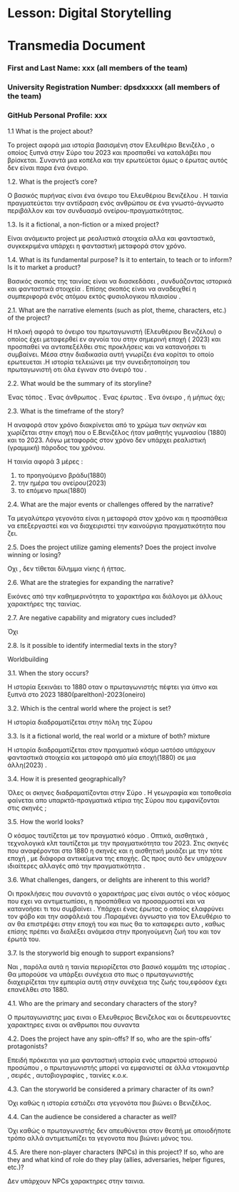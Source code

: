 # Lesson: Digital Storytelling
# Transmedia Document

### First and Last Name: xxx (all members of the team)
### University Registration Number: dpsdxxxxx (all members of the team)
### GitHub Personal Profile: xxx

1.1 What is the project about? 

Το project αφορά μια ιστορία βασισμένη στον Ελευθέριο Βενιζέλο , ο οποίος ξυπνά στην Σύρο του 2023 και προσπαθεί να καταλάβει που βρίσκεται. Συναντά μια κοπέλα και την ερωτεύεται όμως ο έρωτας αυτός δεν είναι παρα ένα όνειρο.

1.2. What is the project’s core?

Ο βασικός πυρήνας είναι ένα όνειρο του Ελευθέριου Βενιζέλου . Η ταινία πραγματεύεται την αντίδραση ενός ανθρώπου σε ένα γνωστό-άγνωστο περιβάλλον και τον συνδυασμό ονείρου-πραγματικότητας.

1.3. Is it a fictional, a non-fiction or a mixed project? 

Είναι ανάμεικτο project με ρεαλιστικά στοιχεία αλλα και φανταστικά, συγκεκριμένα υπάρχει η φανταστική μεταφορά στον χρόνο.

1.4. What is its fundamental purpose? Is it to entertain, to teach or to inform? Is it to market a product?

Βασικός σκοπός της ταινίας είναι να διασκεδάσει , συνδυάζοντας ιστορικά και φανταστικά στοιχεία . Επίσης σκοπός είναι να αναδειχθεί η συμπεριφορά ενός ατόμου εκτός φυσιολογικου πλαισίου .


2.1. What are the narrative elements (such as plot, theme, characters, etc.) of the project? 

Η πλοκή αφορά το όνειρο του πρωταγωνιστή (Ελευθέριου Βενιζέλου) ο οποίος έχει μεταφερθεί εν αγνοία του στην σημερινή εποχή ( 2023) και προσπαθεί να ανταπεξέλθει στις προκλήσεις και να κατανοήσει τι συμβαίνει. Μέσα στην διαδικασία αυτή γνωρίζει ένα κορίτσι το οποίο ερωτευεται .Η ιστορία τελειώνει με την συνειδητοποίηση του πρωταγωνιστή οτι όλα έγιναν στο όνειρό του .

2.2. What would be the summary of its storyline? 

Ένας τόπος . Ένας άνθρωπος . Ένας έρωτας . Ένα όνειρο , ή μήπως όχι; 


2.3. What is the timeframe of the story? 

Η αναφορά στον χρόνο διακρίνεται από το χρώμα των σκηνών και χωρίζεται στην εποχή που ο Ε.Βενιζέλος ήταν μαθητής γυμνασίου (1880)  και το 2023.
Λόγω μεταφοράς στον χρόνο δεν υπάρχει ρεαλιστική (γραμμική) πάροδος του χρόνου.

 Η ταινία αφορά 3 μέρες :

1. το προηγούμενο βράδυ(1880) 
2. την ημέρα του ονείρου(2023)
3. το επόμενο πρωι(1880)

2.4. What are the major events or challenges offered by the narrative? 

Τα μεγαλύτερα γεγονότα είναι η μεταφορά στον χρόνο και η προσπάθεια να επεξεργαστεί και να διαχειριστεί την καινούργια πραγματικότητα που ζει.

2.5. Does the project utilize gaming elements? Does the project involve winning or losing?

Οχι , δεν τίθεται δίλημμα νίκης ή ήττας.

 2.6. What are the strategies for expanding the narrative? 

Εικόνες από την καθημερινότητα το χαρακτήρα και διάλογοι με άλλους χαρακτήρες της ταινίας. 

2.7. Are negative capability and migratory cues included?

Όχι 

2.8. Is it possible to identify intermedial texts in the story?



Worldbuilding


3.1. When the story occurs? 

Η ιστορία ξεκινάει το 1880 οταν ο πρωταγωνιστής πέφτει για ύπνο και ξυπνά στο 2023
1880(parelthon)-2023(oneiro)

3.2. Which is the central world where the project is set?

Η ιστορία διαδραματίζεται στην πόλη της Σύρου

3.3. Is it a fictional world, the real world or a mixture of both? 
mixture

Η ιστορία διαδραματίζεται στον πραγματικό κόσμο ωστόσο υπάρχουν φανταστικά στοιχεία και μεταφορά από μία εποχή(1880) σε μια άλλη(2023) .

3.4. How it is presented geographically? 

Όλες οι σκηνες διαδραματίζονται στην Σύρο . Η γεωγραφία και τοποθεσία φαίνεται απο υπαρκτά-πραγματικά κτίρια της Σύρου που εμφανίζονται στις σκηνές ;

3.5. How the world looks?

Ο κόσμος ταυτίζεται με τον πραγματικό κόσμο . Οπτικά, αισθητικά , τεχνολογικά κλπ ταυτίζεται με την πραγματικότητα του 2023. Στις σκηνές που αναφέρονται στο 1880 η σκηνές και η αισθητική μοιάζει με την τότε εποχή , με διάφορα αντικείμενα της εποχής.
Ως προς αυτό δεν υπάρχουν ιδιαίτερες αλλαγές από την πραγματικότητα .


3.6. What challenges, dangers, or delights are inherent to this world? 

Οι προκλήσεις που συναντά ο χαρακτήρας μας είναι αυτός ο νέος κόσμος που εχει να αντιμετωπίσει,  η προσπάθεια να προσαρμοστεί και να κατανοήσει τι του συμβαίνει . Υπάρχει ένας έρωτας ο οποίος ελαφρύνει τον φόβο και την ασφάλειά του .Παραμένει άγνωστο για τον Ελευθέριο το αν θα επιστρέψει στην εποχή του και πως θα το καταφερει αυτο , καθως επίσης πρέπει να διαλέξει ανάμεσα στην προηγούμενη ζωή του και τον έρωτά του.


3.7. Is the storyworld big enough to support expansions? 

Ναι , παρόλα αυτά η ταινία περιορίζεται στο βασικό κομμάτι της ιστορίας . Θα μπορούσε να υπάρξει συνέχεια στο πως ο πρωταγωνιστής διαχειρίζεται την εμπειρία αυτή στην συνέχεια της ζωής του,εφόσον έχει επανέλθει στο 1880.


4.1. Who are the primary and secondary characters of the story? 

O πρωταγωνιστης μας ειναι ο Ελευθεριος Βενιζελος και οι δευτερευοντες χαρακτηρες ειναι οι ανθρωποι που συναντα  

4.2. Does the project have any spin-offs? If so, who are the spin-offs’ protagonists?

Επειδή πρόκειται για μια φανταστική ιστορία ενός υπαρκτού ιστορικού προσώπου ,  ο πρωταγωνιστής μπορεί να εμφανιστεί σε άλλα ντοκιμαντέρ , σειρές , αυτοβιογραφίες , ταινίες κ.ο.κ.
 
4.3. Can the storyworld be considered a primary character of its own? 

Όχι καθώς η ιστορία εστιάζει στα γεγονότα που βιώνει ο Βενιζέλος.

4.4. Can the audience be considered a character as well? 

Όχι καθώς ο πρωταγωνιστής δεν απευθύνεται στον θεατή με οποιοδήποτε τρόπο αλλά αντιμετωπίζει τα γεγονοτα που βιώνει μόνος του.

4.5. Are there non-player characters (NPCs) in this project? If so, who are they and what kind of role do they play (allies, adversaries, helper figures, etc.)?

Δεν υπάρχουν NPCs χαρακτηρες στην ταινια.






